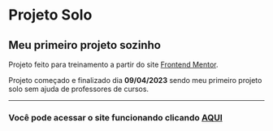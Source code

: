 # Projeto Solo

## Meu primeiro projeto sozinho

Projeto feito para treinamento a partir do site [Frontend Mentor](https://www.frontendmentor.io/profile/BrunoHeA).

Projeto começado e finalizado dia **09/04/2023** sendo meu primeiro projeto solo sem ajuda de professores de cursos.

---

### Você pode acessar o site funcionando clicando [AQUI](https://projeto-solo-three.vercel.app/)
